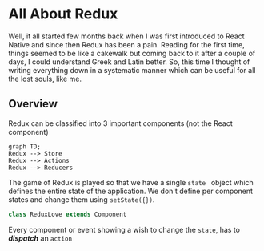 # All About Redux

Well, it all started few months back when I was first introduced to React Native and since then Redux has been a pain. Reading for the first time, things seemed to be like a cakewalk but coming back to it after a couple of days, I could understand Greek and Latin better. So, this time I thought of writing everything down in a systematic manner which can be useful for all the lost souls, like me.

## Overview

Redux can be classified into 3 important components (not the React component)

```mermaid
graph TD;
Redux --> Store
Redux --> Actions
Redux --> Reducers
```

The game of Redux is played so that we have a single `state ` object which defines the entire state of the application. We don't define per component states and change them using `setState({})`.  

```javascript
class ReduxLove extends Component
```

Every component or event showing a wish to change the `state`, has to ***dispatch*** an `action` 



<!--stackedit_data:
eyJoaXN0b3J5IjpbLTg0ODcyOTk3XX0=
-->